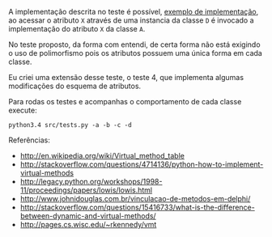 A implementação descrita no teste é possível, [exemplo de implementação](https://github.com/johnidm/interview-tests/blob/master/test-two/src/main.py), ao acessar o atributo `X` através de uma instancia da classe `D` é invocado a implementação do atributo `X` da classe `A`.

No teste proposto, da forma com entendi, de certa forma não está exigindo o uso de polimorfismo pois os atributos possuem uma única forma em cada classe.



Eu criei uma extensão desse teste, o teste 4, que implementa algumas modificações do esquema de atributos.

Para rodas os testes e acompanhas o comportamento de cada classe execute:
```
python3.4 src/tests.py -a -b -c -d
```
Referências:
* http://en.wikipedia.org/wiki/Virtual_method_table
* http://stackoverflow.com/questions/4714136/python-how-to-implement-virtual-methods
* http://legacy.python.org/workshops/1998-11/proceedings/papers/lowis/lowis.html
* http://www.johnidouglas.com.br/vinculacao-de-metodos-em-delphi/
* http://stackoverflow.com/questions/15416733/what-is-the-difference-between-dynamic-and-virtual-methods/
* http://pages.cs.wisc.edu/~rkennedy/vmt
